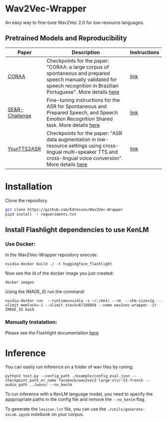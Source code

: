 # Wav2Vec-Wrapper
An easy way to fine-tune Wav2Vec 2.0 for low-resource languages.

## Pretrained Models and Reproducibility

| Paper                                                   | Description                                                                                                                                                                                                     | Instructions                                                                          |
|---------------------------------------------------------|-----------------------------------------------------------------------------------------------------------------------------------------------------------------------------------------------------------------|---------------------------------------------------------------------------------------|
| [CORAA](https://arxiv.org/abs/2110.15731)               | Checkpoints for the paper: "CORAA: a large corpus of spontaneous and prepared speech manually validated for speech recognition in Brazilian Portuguese".  More details [here](https://arxiv.org/abs/2110.15731) | [link](https://github.com/Edresson/Wav2Vec-Wrapper/tree/main/Papers/LREV)             |
| [SE&R-Challenge](https://sites.google.com/view/ser2022) | Fine-tuning instructions for the ASR for Spontaneous and Prepared Speech, and Speech Emotion Recognition Shared task. More details [here](https://sites.google.com/view/ser2022)                                | [link](https://github.com/Edresson/Wav2Vec-Wrapper/tree/main/Papers/SE%26R-Challenge) |
| [YourTTS2ASR](https://arxiv.org/abs/2204.00618)                                         | Checkpoints for the paper: "ASR data augmentation in low-resource settings using cross-lingual multi-speaker TTS and cross-lingual voice conversion". More details [here](https://arxiv.org/abs/2204.00618)                                                                                    | [link](https://github.com/Edresson/Wav2Vec-Wrapper/tree/main/Papers/TTS-Augmentation)             |


# Installation
Clone the repository.

```bash
git clone https://github.com/Edresson/Wav2Vec-Wrapper
pip3 install -r requeriments.txt
```

## Install Flashlight dependencies to use KenLM
### Use Docker: 
In the Wav2Vec-Wrapper repository execute:

```
nvidia-docker build ./ -t huggingface_flashlight
```

Now see the id of the docker image you just created: 
    
```
docker images
```
    
Using the IMAGE_ID run the command:
    
```
nvidia-docker run  --runtime=nvidia -v ~/:/mnt/ --rm  --shm-size=1g --ulimit memlock=-1 --ulimit stack=67108864 --name wav2vec-wrapper -it IMAGE_ID bash
```

### Manually Instalation:
Please see the Flashlight documentation [here](https://github.com/flashlight/flashlight/tree/master/bindings/python#installation)

# Inference

You can easily run inference on a folder of wav files by runing:

```
python3 test.py --config_path ./example/config_eval.json --checkpoint_path_or_name facebook/wav2vec2-large-xlsr-53-french --audio_path ../wavs/ --no_kenlm
```

To run inference with a KenLM language model, you need to specify the apppropriate paths in the config file and remove the `--no_kenlm` flag.

To generate the `lexicon.lst` file, you can use the `./utils/generate-vocab.ipynb` notebook on your corpus.
